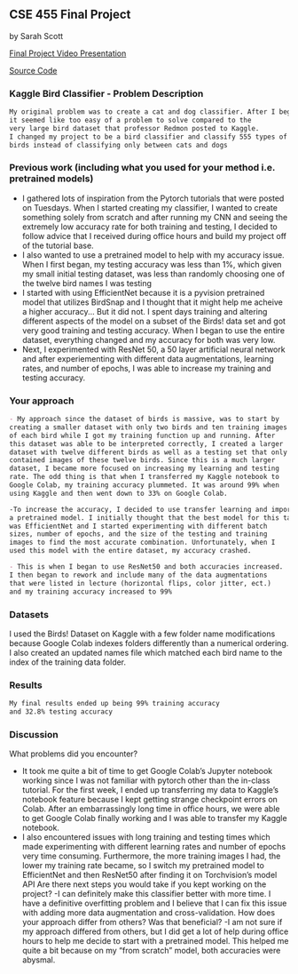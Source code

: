 ## CSE 455 Final Project
by Sarah Scott

[Final Project Video Presentation](https://youtu.be/s8ON1AoQHXo) 

[Source Code](https://colab.research.google.com/drive/1EYdY-NgAJ3EEGwqK7FYY7n5zkrVKLwn5?usp=sharing)

### Kaggle Bird Classifier - Problem Description
```markdown
My original problem was to create a cat and dog classifier. After I began,
it seemed like too easy of a problem to solve compared to the
very large bird dataset that professor Redmon posted to Kaggle. 
I changed my project to be a bird classifier and classify 555 types of 
birds instead of classifying only between cats and dogs
```
### Previous work (including what you used for your method i.e. pretrained models)
- I gathered lots of inspiration from the Pytorch tutorials that were posted on Tuesdays. When I started creating my classifier, I wanted to create something solely from scratch and after running my CNN and seeing the extremely low accuracy rate for both training and testing, I decided to follow advice that I received during office hours and build my project off of the tutorial base. 
- I also wanted to use a pretrained model to help with my accuracy issue. When I first began, my testing accuracy was less than 1%, which given my small initial testing dataset, was less than randomly choosing one of the twelve bird names I was testing
- I started with using EfficientNet because it is a pyvision pretrained model that utilizes BirdSnap and I thought that it might help me acheive a higher accuracy... But it did not. I spent days training and altering different aspects of the model on a subset of the Birds! data set and got very good training and testing accuracy. When I began to use the entire dataset, everything changed and my accuracy for both was very low.
- Next, I experimented with ResNet 50, a 50 layer artificial neural network and after experiementing with different data augmentations, learning rates, and number of epochs, I was able to increase my training and testing accuracy.

### Your approach
```markdown
- My approach since the dataset of birds is massive, was to start by 
creating a smaller dataset with only two birds and ten training images 
of each bird while I got my training function up and running. After 
this dataset was able to be interpreted correctly, I created a larger
dataset with twelve different birds as well as a testing set that only
contained images of these twelve birds. Since this is a much larger 
dataset, I became more focused on increasing my learning and testing
rate. The odd thing is that when I transferred my Kaggle notebook to
Google Colab, my training accuracy plummeted. It was around 99% when
using Kaggle and then went down to 33% on Google Colab. 

-To increase the accuracy, I decided to use transfer learning and import 
a pretrained model. I initially thought that the best model for this task
was EfficientNet and I started experimenting with different batch 
sizes, number of epochs, and the size of the testing and training 
images to find the most accurate combination. Unfortunately, when I 
used this model with the entire dataset, my accuracy crashed. 

- This is when I began to use ResNet50 and both accuracies increased. 
I then began to rework and include many of the data augmentations 
that were listed in lecture (horizontal flips, color jitter, ect.) 
and my training accuracy increased to 99%
```
### Datasets
I used the Birds! Dataset on Kaggle with a few folder name 
modifications because Google Colab indexes folders differently 
than a numerical ordering. I also created an updated names file
which matched each bird name to the index of the training data folder.

### Results
```markdown
My final results ended up being 99% training accuracy 
and 32.8% testing accuracy
```

### Discussion
What problems did you encounter?
  
- It took me quite a bit of time to get Google Colab’s Jupyter notebook working since I was not familiar with pytorch other than the in-class tutorial. For the first week, I ended up transferring my data to Kaggle’s notebook feature because I kept getting strange checkpoint errors on Colab. After an embarrassingly long time in office hours, we were able to get Google Colab finally working and I was able to transfer my Kaggle notebook.
- I also encountered issues with long training and testing times which made experimenting with different learning rates and number of epochs very time consuming.    Furthermore, the more training images I had, the lower my training rate became, so I switch my pretrained model to EfficientNet and then ResNet50 after finding it on Torchvision’s model API
Are there next steps you would take if you kept working on the project?
-I can definitely make this classifier better with more time. I have a definitive overfitting problem and I believe that I can fix this issue with adding more data      augmentation and cross-validation.
How does your approach differ from others? Was that beneficial?
-I am not sure if my approach differed from others, but I did get a lot of help during office hours to help me decide to start with a pretrained model. This helped me quite a bit because on my “from scratch” model, both accuracies were abysmal. 

